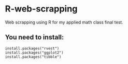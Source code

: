 # R-web-scrapping
Web scrapping using R for my applied math class final test.
## You need to install: 

```
install.packages("rvest")
install.packages("ggplot2")
install.packages("tibble")
```
